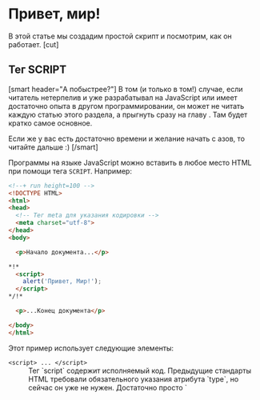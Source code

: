 # Привет, мир!

В этой статье мы создадим простой скрипт и посмотрим, как он работает.
[cut]
## Тег SCRIPT

[smart header="А побыстрее?"]
В том (и только в том!) случае, если читатель нетерпелив и уже разрабатывал на JavaScript или имеет достаточно опыта в другом программировании, он может не читать каждую статью этого раздела, а прыгнуть сразу на главу [](/javascript-specials). Там будет кратко самое основное.

Если же у вас есть достаточно времени и желание начать с азов, то читайте дальше :)
[/smart]

Программы на языке JavaScript можно вставить в любое место HTML при помощи тега `SCRIPT`. Например:

```html
<!--+ run height=100 -->
<!DOCTYPE HTML>
<html>
<head>
  <!-- Тег meta для указания кодировки -->
  <meta charset="utf-8">
</head>
<body>

  <p>Начало документа...</p>

*!*
  <script>
    alert('Привет, Мир!');
  </script>
*/!*

  <p>...Конец документа</p>

</body>
</html>
```

Этот пример использует следующие элементы:
 
<dl>
<dt><code>&lt;script&gt; ... &lt;/script&gt;</code></dt>
<dd>Тег `script` содержит исполняемый код. Предыдущие стандарты HTML требовали обязательного указания атрибута `type`, но сейчас он уже не нужен. Достаточно просто `<script>`.

Браузер, когда видит `<script>`:
<ol>
<li>Начинает отображать страницу, показывает часть документа до `script`</li>
<li>Встретив тег `script`, переключается в JavaScript-режим и не показывает, а исполняет его содержимое.</li>
<li>Закончив выполнение, возвращается обратно в HTML-режим и отображает оставшуюся часть документа.</li>
</ol>

Попробуйте этот пример в действии.
</dd>
<dt>`alert(сообщение)`</dt>
<dd>Отображает окно с сообщением и ждёт, пока посетитель не нажмёт "Ок".</dd>
</dl>

[smart header="Кодировка и тег `META`"]
При попытке сделать такой же файл у себя на диске и запустить, вы можете столкнуться с проблемой -- выводятся "кракозяблы", "квадратики" и "вопросики" вместо русского текста.

Чтобы всё было хорошо, нужно:
<ol>
<li>Убедиться, что в `HEAD` есть строка `<meta charset="utf-8">`. Если вы будете открывать файл с диска, то именно он укажет браузеру кодировку.</li>
<li>Убедиться, что редактор сохранил файл именно в кодировке UTF-8, а не, скажем, в `windows-1251`.</li>
</ol>

Указание кодировки -- часть обычного HTML, я упоминаю об этом "на всякий случай", чтобы не было сюрпризов при запуске примеров локально.
[/smart]


## Современная разметка для SCRIPT

В старых скриптах оформление тега `SCRIPT` было немного сложнее. В устаревших руководствах можно встретить следующие элементы: 

<dl>
 <dt>Атрибут <code>&lt;script <u>type</u>=...&gt;</code></dt>

 <dd>В отличие от HTML5, стандарт HTML 4 требовал обязательного указания этого атрибута. Выглядел он так: `type="text/javascript"`. Если указать другое значение `type`, то скрипт выполнен не будет.

 В современной разработке атрибут `type` не обязателен.
</dd>

 <dt>Атрибут <code>&lt;script <u>language</u>=...&gt;</code></dt>
  <dd>Этот атрибут предназначен для указания языка, на котором написан скрипт. По умолчанию, язык -- JavaScript, так что и этот атрибут ставить не обязательно.</dd>
<dt>Комментарии до и после скриптов</dt>
<dd>В старых руководствах и книгах иногда рекомендуют использовать HTML-комментарии внутри `SCRIPT`, чтобы спрятать Javascript от браузеров, которые не поддерживают его. 

Выглядит это примерно так:

```html
<script type="text/javascript"><!--
    ...
//--></script>
```

Браузер, для которого предназначались такие трюки, очень старый Netscape, давно умер. Поэтому в этих комментариях нет нужды.
</dd>
</dl>

Итак, для вставки скрипта мы просто пишем `<script>`, без дополнительных атрибутов и комментариев.


## Внешние скрипты

**Если JavaScript-кода много -- его выносят в отдельный файл, который подключается в HTML:**

```html
<script src="/path/to/script.js"></script>
```

Здесь `/path/to/script.js` -- это абсолютный путь к файлу, содержащему скрипт (из корня сайта). 

Браузер сам скачает скрипт и выполнит.

Можно указать и полный URL, например:

```html
<script src="http://code.jquery.com/jquery.js"></script>
```

Вы также можете использовать путь относительно текущей страницы, в частности `src="jquery.js"` обозначает файл из текущей директории.

Чтобы подключить несколько скриптов, используйте несколько тегов:

```html
<script src="/js/script1.js"></script>
<script src="/js/script2.js"></script>
...
```

[smart]
Как правило, в HTML пишут только самые простые скрипты, а сложные выносят в отдельный файл.

Браузер скачает его только первый раз и в дальнейшем, при правильной настройке сервера, будет брать из своего [кеша](http://ru.wikipedia.org/wiki/%D0%9A%D1%8D%D1%88).

Благодаря этому один и тот же большой скрипт, например, меню или библиотека функций, может использоваться на разных страницах без полной перезагрузки с сервера.  

[/smart]


[warn header="Если указан атрибут `src`, то содержимое тега игнорируется."]

В одном теге `SCRIPT` нельзя одновременно подключить внешний скрипт и указать код. 

Вот так не cработает:

```html
<script *!*src*/!*="file.js">
  alert(1); // так как указан src, то внутренняя часть тега игнорируется
</script>
```

Нужно выбрать: либо `SCRIPT` идёт с `src`, либо содержит код. Тег выше следует разбить на два: один -- с `src`, другой -- с кодом, вот так:

```html
<script src="file.js"></script>
<script>
  alert(1); 
</script>
```

[/warn]

## Асинхронные скрипты: defer/async

Обычно тег `<script>` блокирует отображение страницы.

Например, в примере ниже -- пока все кролики не будут посчитаны -- нижний `<p>` не будет показан:

```html
<!--+ run height=100 -->
<!DOCTYPE HTML>
<html>
<head>
  <meta charset="utf-8">
</head>
<body>

  <p>Начинаем считать:</p>

*!*
  <script>
    alert('Первый кролик!');
    alert('Второй кролик!');
    alert('Третий кролик!');
  </script>
*/!*

  <p>Кролики посчитаны!</p>

</body>
</html>
```

Такое поведение называют "синхронным". Как правило, оно вполне нормально, но бывает беда.

Внешние скрипты `<script src="...">` блокируют отображение страницы не только на время выполнения, которое обычно небольшое, но и на время загрузки тоже!

В ряде случаев это совсем неуместно. Например, мы подключаем внешний скрипт, который показывает рекламу. По-хорошему, он не должен никак задерживать отображение страницы сайта. Реклама -- это дополнение к странице, она не должна как-то тормозить сайт и нарушать его функционал.

А представим на минуту, что сервер, с которого загружается внешний скрипт, перегружен и долго не отвечает? Тогда вся страница "подвиснет", пока он не загрузится. 

Вот пример, с подобным скриптом (стоит искусственная задержка загрузки):

```html
<!--+ run height=100 -->
<p>Начало страницы...</p>

<script src="http://js.cx/hello/ads.js?speed=0"></script>

<p>...Важная информация!</p>
```

В примере выше важная информация не покажется, пока не загрузится внешний скрипт. Но действительно ли он так важен, что мы хотим заставить посетителя ждать? Если это реклама или счётчик посещаемости, то вряд ли.

Можно поставить все подобные скрипты в конец страницы -- это уменьшит проблему, но не избавит от неё полностью, поскольку если какой-то один скрипт тормозит или завис, то последующие будут его ждать.

Чтобы это обойти, можно использовать для скриптов атрибуты `async` или `defer`:
<dl>
<dt>Атрибут `async`</dt>
<dd>Поддерживается всеми браузерами, кроме IE9-. Скрипт выполняется полностью асинхронно. То есть, при обнаружении `<script async src="...">` браузер не останавливает обработку страницы, а спокойно работает дальше. Когда скрипт будет загружен -- он выполнится.</dd>
<dt>Атрибут `defer`</dt>
<dd>Поддерживается всеми браузерами, включая самые старые IE. Скрипт выполняется асинхронно, не заставляет ждать страницу, но, в отличие от `async`, браузер гарантирует, что относительный порядок скриптов с `defer` будет сохранён. 

То есть, в таком коде (с `async`) первым сработает тот скрипт, который раньше загрузится:

```html
<script src="1.js" async></script>
<script src="2.js" async></script>
```

А в таком коде (с `defer`) первым сработает всегда `1.js`, а скрипт `2.js`, даже если загрузился раньше, будет его ждать.

```html
<script src="1.js" defer></script>
<script src="2.js" defer></script>
```

Атрибут `defer` используют в тех случаях, когда второй скрипт `2.js` зависит от первого `1.js`, к примеру -- использует что-то, описанное первым скриптом.

</dd>
</dl>

[warn header="Либо `async` либо `defer`"]
Одновременно указывать `async` и `defer` не имеет смысла. 

В этом случае браузер использует только `async`.
[/warn]

[warn header="Атрибуты `async/defer` -- только для внешних скриптов"]
Атрибуты `async/defer` работают только в том случае, если назначены на внешние скрипты, т.е. имеющие `src`. 

При попытке назначить их на обычные скрипты <code>&lt;script&gt;...&lt;/script&gt;</code>, они будут проигнороированы.
[/warn]

Тот же пример с `async`:

```html
<!--+ run height=100 -->
<p>Начало страницы...</p>

<script *!*async*/!* src="http://js.cx/hello/ads.js?speed=0"></script>

<p>...Важная информация!</p>
```

При запуске вы увидите, что вся страница отобразилась тут же, а реклама будет показана позже, когда загрузится скрипт. 

### Разные типы скриптов

На странице могут одновременно быть:
<ul>
<li>обычные скрипты</li>
<li>скрипты с `async`</li>
<li>скрипты с `defer`</li>
</ul>

Если на странице используются разные виды подключения скриптов, то: 
<ul>
<li>Сначала выполнятся обычные скрипты (без `async/defer`), по очереди.</li>
<li>Затем будут выполнены скрипты с `async` и `defer`, при этом относительный порядок между `defer` сохранится, а для `async` -- нет.</li>
</ul>

То есть, такие скрипты:

```html
<script src="1.js"></script>
<script src="2.js" defer></script>
<script src="3.js"></script>
<script src="4.js" defer></script>
```

Выполнятся строго в порядке `1.js` -> `3.js` -> `2.js` -> `4.js`.

А вот такие:

```html
<script src="1.js" async></script>
<script src="2.js" defer></script>
<script src="3.js" async></script>
<script src="4.js" defer></script>
```

Выполнятся в неопределённом порядке, смотря какой загрузится первым. Единственно, атрибут `defer` гарантирует, что `4.js` запустится после `2.js`.

**Большинство современных системы рекламы и счётчиков знают про эти атрибуты и используют их.**

Конечно, система рекламы должна корректно обрабатывать асинхронную загрузку скрипта, но никаких принципиальных проблем с этим нет, в частности, системы от Google и Яндекс используют такой подход по умолчанию.

## Задачи

Очень важно не только читать учебник, но делать что-то самостоятельно.

Решите задачки, чтобы удостовериться, что вы все правильно поняли.

